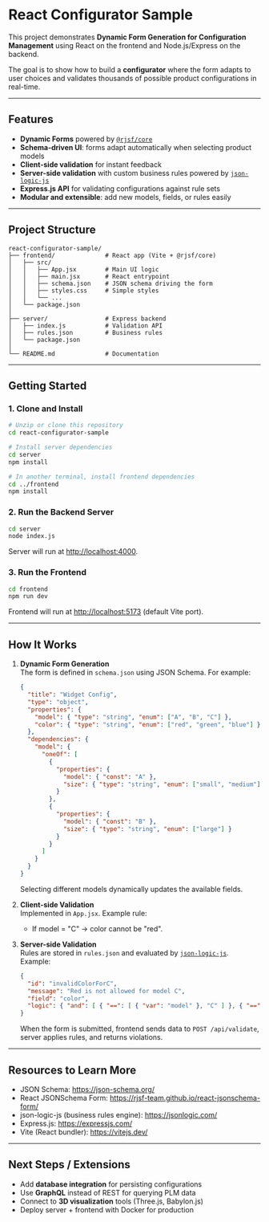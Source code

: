# React Configurator Sample

This project demonstrates **Dynamic Form Generation for Configuration Management** using React on the frontend and Node.js/Express on the backend.

The goal is to show how to build a **configurator** where the form adapts to user choices and validates thousands of possible product configurations in real-time.

---

## Features

- **Dynamic Forms** powered by [`@rjsf/core`](https://github.com/rjsf-team/react-jsonschema-form)
- **Schema-driven UI**: forms adapt automatically when selecting product models
- **Client-side validation** for instant feedback
- **Server-side validation** with custom business rules powered by [`json-logic-js`](https://github.com/jwadhams/json-logic-js)
- **Express.js API** for validating configurations against rule sets
- **Modular and extensible**: add new models, fields, or rules easily

---

## Project Structure

```
react-configurator-sample/
├── frontend/              # React app (Vite + @rjsf/core)
│   ├── src/
│   │   ├── App.jsx        # Main UI logic
│   │   ├── main.jsx       # React entrypoint
│   │   ├── schema.json    # JSON schema driving the form
│   │   ├── styles.css     # Simple styles
│   │   └── ...
│   └── package.json
│
├── server/                # Express backend
│   ├── index.js           # Validation API
│   ├── rules.json         # Business rules
│   └── package.json
│
└── README.md              # Documentation
```

---

## Getting Started

### 1. Clone and Install
```bash
# Unzip or clone this repository
cd react-configurator-sample

# Install server dependencies
cd server
npm install

# In another terminal, install frontend dependencies
cd ../frontend
npm install
```

### 2. Run the Backend Server
```bash
cd server
node index.js
```
Server will run at [http://localhost:4000](http://localhost:4000).

### 3. Run the Frontend
```bash
cd frontend
npm run dev
```
Frontend will run at [http://localhost:5173](http://localhost:5173) (default Vite port).

---

## How It Works

1. **Dynamic Form Generation**  
   The form is defined in `schema.json` using JSON Schema. For example:
   ```json
   {
     "title": "Widget Config",
     "type": "object",
     "properties": {
       "model": { "type": "string", "enum": ["A", "B", "C"] },
       "color": { "type": "string", "enum": ["red", "green", "blue"] }
     },
     "dependencies": {
       "model": {
         "oneOf": [
           {
             "properties": {
               "model": { "const": "A" },
               "size": { "type": "string", "enum": ["small", "medium"] }
             }
           },
           {
             "properties": {
               "model": { "const": "B" },
               "size": { "type": "string", "enum": ["large"] }
             }
           }
         ]
       }
     }
   }
   ```

   Selecting different models dynamically updates the available fields.

2. **Client-side Validation**  
   Implemented in `App.jsx`. Example rule:  
   - If model = "C" → color cannot be "red".

3. **Server-side Validation**  
   Rules are stored in `rules.json` and evaluated by [`json-logic-js`](https://github.com/jwadhams/json-logic-js).  
   Example:
   ```json
   {
     "id": "invalidColorForC",
     "message": "Red is not allowed for model C",
     "field": "color",
     "logic": { "and": [ { "==": [ { "var": "model" }, "C" ] }, { "==": [ { "var": "color" }, "red" ] } ] }
   }
   ```

   When the form is submitted, frontend sends data to `POST /api/validate`, server applies rules, and returns violations.

---

## Resources to Learn More

- JSON Schema: https://json-schema.org/
- React JSONSchema Form: https://rjsf-team.github.io/react-jsonschema-form/
- json-logic-js (business rules engine): https://jsonlogic.com/
- Express.js: https://expressjs.com/
- Vite (React bundler): https://vitejs.dev/

---

## Next Steps / Extensions

- Add **database integration** for persisting configurations
- Use **GraphQL** instead of REST for querying PLM data
- Connect to **3D visualization** tools (Three.js, Babylon.js)
- Deploy server + frontend with Docker for production
